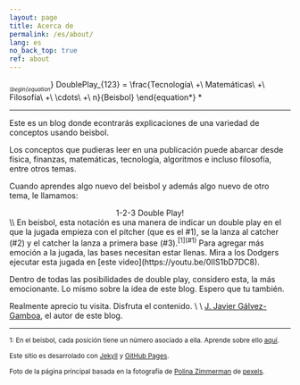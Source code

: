 ```yaml
---
layout: page
title: Acerca de
permalink: /es/about/
lang: es
no_back_top: true
ref: about
---
```


*<sub><sub>
\begin{equation*}
  DoublePlay_{123} = \frac{Tecnología\ +\ Matemáticas\ +\ Filosofía\ +\ \cdots\ +\ n}{Beisbol}
\end{equation*}
</sub></sub>*

<hr>

Este es un blog donde econtrarás explicaciones de una variedad de conceptos usando beisbol.

Los conceptos que pudieras leer en una publicación puede abarcar desde física, finanzas, matemáticas, tecnología, algoritmos e incluso filosofía, entre otros temas.

Cuando aprendes algo nuevo del beisbol y además algo nuevo de otro tema, le llamamos:

<center> 1-2-3 Double Play! </center>
\\
En beisbol, esta notación es una manera de indicar un double play en el que la jugada empieza con el pitcher (que es el #1), se la lanza al catcher (#2) y el catcher la lanza a primera base (#3).<sup>[1](#1)</sup> Para agregar más emoción a la jugada, las bases necesitan estar llenas. Mira a los Dodgers ejecutar esta jugada en [este video](https://youtu.be/0IIS1bD7DC8).

Dentro de todas las posibilidades de double play, considero esta, la más emocionante. Lo mismo sobre la idea de este blog. Espero que tu también.

Realmente aprecio tu visita. Disfruta el contenido.
\\
\\
[J. Javier Gálvez-Gamboa](https://jjaviergalvez.github.io/), el autor de este blog.


<hr>

<sub><a name="1">1</a>: En el beisbol, cada posición tiene un número asociado a ella. Aprende sobre ello [aquí](https://luismiguelguerrero.com/2017/12/20/beisbol-para-principiantes-cuales-son-las-posiciones-a-la-defensiva/).

<sub>Este sitio es desarrolado con [Jekyll](https://jekyllrb.com/) y [GitHub Pages](https://pages.github.com/).</sub>

<sub>Foto de la página principal basada en la fotografía de [Polina Zimmerman](https://www.pexels.com/photo/white-book-page-with-white-baseball-3747270/) de [pexels](https://www.pexels.com/).</sub>
